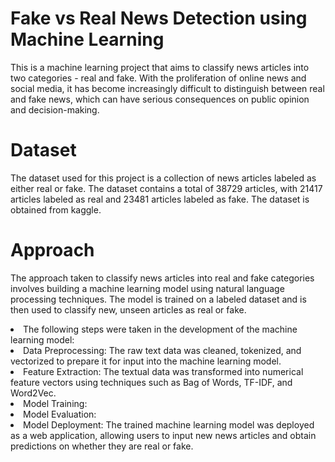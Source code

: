 # Fake vs Real News Detection using Machine Learning
This is a machine learning project that aims to classify news articles into two categories - real and fake. With the proliferation of online news and social media, it has become increasingly difficult to distinguish between real and fake news, which can have serious consequences on public opinion and decision-making.

# Dataset
The dataset used for this project is a collection of news articles labeled as either real or fake. The dataset contains a total of 38729 articles, with 21417 articles labeled as real and 23481 articles labeled as fake. The dataset is obtained from kaggle.

# Approach
The approach taken to classify news articles into real and fake categories involves building a machine learning model using natural language processing techniques. The model is trained on a labeled dataset and is then used to classify new, unseen articles as real or fake.

<li> The following steps were taken in the development of the machine learning model:

<li> Data Preprocessing: The raw text data was cleaned, tokenized, and vectorized to prepare it for input into the machine learning model.

<li> Feature Extraction: The textual data was transformed into numerical feature vectors using techniques such as Bag of Words, TF-IDF, and Word2Vec.

<li> Model Training: 

<li> Model Evaluation: 

<li> Model Deployment: The trained machine learning model was deployed as a web application, allowing users to input new news articles and obtain predictions on whether they are real or fake.